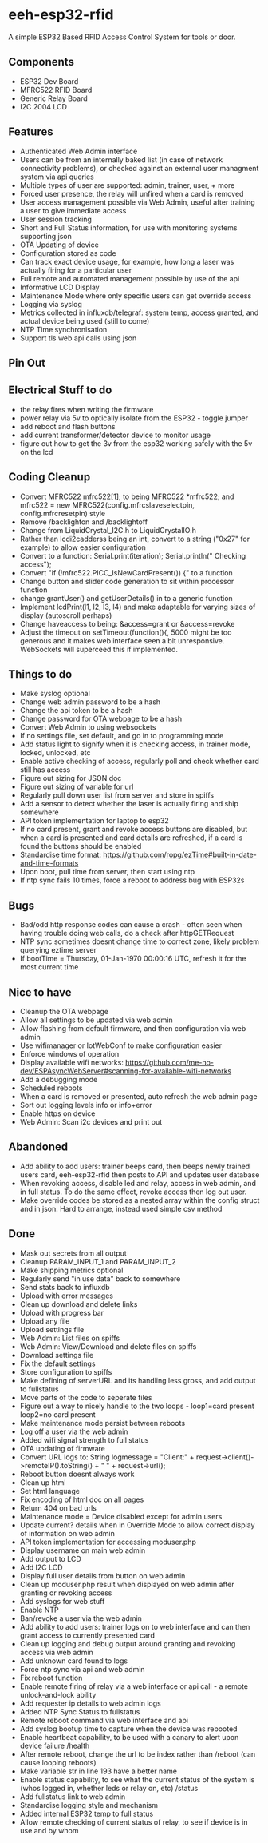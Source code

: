 # eeh-esp32-rfid

A simple ESP32 Based RFID Access Control System for tools or door.

## Components
- ESP32 Dev Board
- MFRC522 RFID Board
- Generic Relay Board
- I2C 2004 LCD

## Features
- Authenticated Web Admin interface
- Users can be from an internally baked list (in case of network connectivity problems), or checked against an external user managment system via api queries
- Multiple types of user are supported: admin, trainer, user, + more
- Forced user presence, the relay will unfired when a card is removed
- User access management possible via Web Admin, useful after training a user to give immediate access
- User session tracking
- Short and Full Status information, for use with monitoring systems supporting json
- OTA Updating of device
- Configuration stored as code
- Can track exact device usage, for example, how long a laser was actually firing for a particular user
- Full remote and automated management possible by use of the api
- Informative LCD Display
- Maintenance Mode where only specific users can get override access
- Logging via syslog
- Metrics collected in influxdb/telegraf: system temp, access granted, and actual device being used (still to come)
- NTP Time synchronisation
- Support tls web api calls using json

## Pin Out


## Electrical Stuff to do
- the relay fires when writing the firmware
- power relay via 5v to optically isolate from the ESP32 - toggle jumper
- add reboot and flash buttons
- add current transformer/detector device to monitor usage
- figure out how to get the 3v from the esp32 working safely with the 5v on the lcd

## Coding Cleanup
- Convert MFRC522 mfrc522[1]; to being MFRC522 *mfrc522; and mfrc522 = new MFRC522(config.mfrcslaveselectpin, config.mfrcresetpin) style
- Remove /backlighton and /backlightoff
- Change from LiquidCrystal_I2C.h to LiquidCrystalIO.h
- Rather than lcdi2cadderss being an int, convert to a string ("0x27" for example) to allow easier configuration
- Convert to a function: Serial.print(iteration); Serial.println(" Checking access");
- Convert "if (!mfrc522.PICC_IsNewCardPresent()) {" to a function
- Change button and slider code generation to sit within processor function
- change grantUser() and getUserDetails() in to a generic function
- Implement lcdPrint(l1, l2, l3, l4) and make adaptable for varying sizes of display (autoscroll perhaps)
- Change haveaccess to being: &access=grant or &access=revoke
- Adjust the timeout on setTimeout(function(){, 5000 might be too generous and it makes web interface seen a bit unresponsive.  WebSockets will superceed this if implemented.

## Things to do
- Make syslog optional
- Change web admin password to be a hash
- Change the api token to be a hash
- Change password for OTA webpage to be a hash
- Convert Web Admin to using websockets
- If no settings file, set default, and go in to programming mode
- Add status light to signify when it is checking access, in trainer mode, locked, unlocked, etc
- Enable active checking of access, regularly poll and check whether card still has access
- Figure out sizing for JSON doc
- Figure out sizing of variable for url
- Regularly pull down user list from server and store in spiffs
- Add a sensor to detect whether the laser is actually firing and ship somewhere
- API token implementation for laptop to esp32
- If no card present, grant and revoke access buttons are disabled, but when a card is presented and card details are refreshed, if a card is found the buttons should be enabled
- Standardise time format: https://github.com/ropg/ezTime#built-in-date-and-time-formats
- Upon boot, pull time from server, then start using ntp
- If ntp sync fails 10 times, force a reboot to address bug with ESP32s

## Bugs
- Bad/odd http response codes can cause a crash - often seen when having trouble doing web calls, do a check after httpGETRequest
- NTP sync sometimes doesnt change time to correct zone, likely problem querying eztime server
- If bootTime = Thursday, 01-Jan-1970 00:00:16 UTC, refresh it for the most current time

## Nice to have
- Cleanup the OTA webpage
- Allow all settings to be updated via web admin
- Allow flashing from default firmware, and then configuration via web admin
- Use wifimanager or IotWebConf to make configuration easier
- Enforce windows of operation
- Display available wifi networks: https://github.com/me-no-dev/ESPAsyncWebServer#scanning-for-available-wifi-networks
- Add a debugging mode
- Scheduled reboots
- When a card is removed or presented, auto refresh the web admin page
- Sort out logging levels info or info+error
- Enable https on device
- Web Admin: Scan i2c devices and print out

## Abandoned
- Add ability to add users: trainer beeps card, then beeps newly trained users card, eeh-esp32-rfid then posts to API and updates user database
- When revoking access, disable led and relay, access in web admin, and in full status.  To do the same effect, revoke access then log out user.
- Make override codes be stored as a nested array within the config struct and in json.  Hard to arrange, instead used simple csv method

## Done
- Mask out secrets from all output
- Cleanup PARAM_INPUT_1 and PARAM_INPUT_2
- Make shipping metrics optional
- Regularly send "in use data" back to somewhere
- Send stats back to influxdb
- Upload with error messages
- Clean up download and delete links
- Upload with progress bar
- Upload any file
- Upload settings file
- Web Admin: List files on spiffs
- Web Admin: View/Download and delete files on spiffs
- Download settings file
- Fix the default settings
- Store configuration to spiffs
- Make defining of serverURL and its handling less gross, and add output to fullstatus
- Move parts of the code to seperate files
- Figure out a way to nicely handle to the two loops - loop1=card present  loop2=no card present
- Make maintenance mode persist between reboots
- Log off a user via the web admin
- Added wifi signal strength to full status
- OTA updating of firmware
- Convert URL logs to:  String logmessage = "Client:" + request->client()->remoteIP().toString() + " " + request->url();
- Reboot button doesnt always work
- Clean up html
- Set html language
- Fix encoding of html doc on all pages
- Return 404 on bad urls
- Maintenance mode = Device disabled except for admin users
- Update current? details when in Override Mode to allow correct display of information on web admin
- API token implementation for accessing moduser.php
- Display username on main web admin
- Add output to LCD
- Add I2C LCD
- Display full user details from button on web admin
- Clean up moduser.php result when displayed on web admin after granting or revoking access
- Add syslogs for web stuff
- Enable NTP
- Ban/revoke a user via the web admin
- Add ability to add users: trainer logs on to web interface and can then grant access to currently presented card
- Clean up logging and debug output around granting and revoking access via web admin
- Add unknown card found to logs
- Force ntp sync via api and web admin
- Fix reboot function
- Enable remote firing of relay via a web interface or api call - a remote unlock-and-lock ability
- Add requester ip details to web admin logs
- Added NTP Sync Status to fullstatus
- Remote reboot command via web interface and api
- Add syslog bootup time to capture when the device was rebooted
- Enable heartbeat capability, to be used with a canary to alert upon device failure /health
- After remote reboot, change the url to be index rather than /reboot (can cause looping reboots)
- Make variable str in line 193 have a better name
- Enable status capability, to see what the current status of the system is (whos logged in, whether leds or relay on, etc) /status
- Add fullstatus link to web admin
- Standardise logging style and mechanism
- Added internal ESP32 temp to full status
- Allow remote checking of current status of relay, to see if device is in use and by whom
